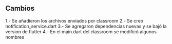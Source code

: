 ## Cambios

1.- Se añadieron los archivos enviados por classroom
2.- Se creó notification_service.dart
3.- Se agregaron dependencias nuevas y se bajó la version de flutter
4.- En el main.dart del classroom se modificó algunos nombres